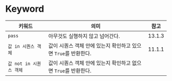 # Keyword

| 키워드                  | 의미                                                         | 참고   |
| ----------------------- | ------------------------------------------------------------ | ------ |
| `pass`                  | 아무것도 실행하지 않고 넘어간다.                             | 13.1.3 |
| `값 in 시퀀스 객체`     | 값이 시퀀스 객체 안에 있는지 확인하고 있으면 `True`를 반환한다. | 11.1.1 |
| `값 not in 시퀀스 객체` | 값이 시퀀스 객체 안에 있는지 확인하고 없으면 `True`를 반환한다. |        |


